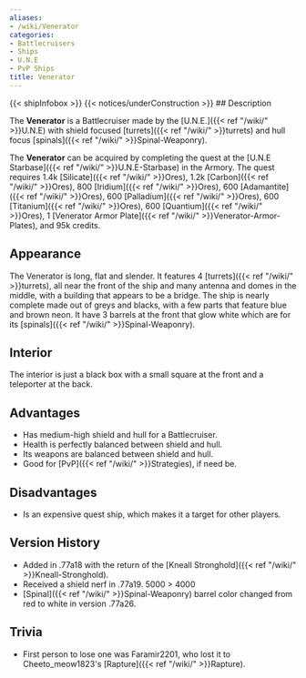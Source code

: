 ```yaml
---
aliases:
- /wiki/Venerator
categories:
- Battlecruisers
- Ships
- U.N.E
- PvP Ships
title: Venerator
---
```


{{< shipInfobox >}} {{< notices/underConstruction >}} ## Description

The **Venerator** is a Battlecruiser made by the [U.N.E.]({{< ref "/wiki/" >}}U.N.E) with shield focused [turrets]({{< ref "/wiki/" >}}turrets) and hull focus [spinals]({{< ref "/wiki/" >}}Spinal-Weaponry).

The **Venerator** can be acquired by completing the quest at the [U.N.E Starbase]({{< ref "/wiki/" >}}U.N.E-Starbase) in the Armory. The quest requires 1.4k [Silicate]({{< ref "/wiki/" >}}Ores), 1.2k [Carbon]({{< ref "/wiki/" >}}Ores), 800 [Iridium]({{< ref "/wiki/" >}}Ores), 600 [Adamantite]({{< ref "/wiki/" >}}Ores), 600 [Palladium]({{< ref "/wiki/" >}}Ores), 600 [Titanium]({{< ref "/wiki/" >}}Ores), 600 [Quantium]({{< ref "/wiki/" >}}Ores), 1 [Venerator Armor Plate]({{< ref "/wiki/" >}}Venerator-Armor-Plates), and 95k credits.

## Appearance

The Venerator is long, flat and slender. It features 4 [turrets]({{< ref "/wiki/" >}}turrets), all near the front of the ship and many antenna and domes in the middle, with a building that appears to be a bridge. The ship is nearly complete made out of greys and blacks, with a few parts that feature blue and brown neon. It have 3 barrels at the front that glow white which are for its [spinals]({{< ref "/wiki/" >}}Spinal-Weaponry).

## Interior

The interior is just a black box with a small square at the front and a teleporter at the back.

## Advantages

- Has medium-high shield and hull for a Battlecruiser.
- Health is perfectly balanced between shield and hull.
- Its weapons are balanced between shield and hull.
- Good for [PvP]({{< ref "/wiki/" >}}Strategies), if need be.

## Disadvantages

- Is an expensive quest ship, which makes it a target for other players.

## Version History 

- Added in .77a18 with the return of the [Kneall Stronghold]({{< ref "/wiki/" >}}Kneall-Stronghold).
- Received a shield nerf in .77a19. 5000 > 4000
- [Spinal]({{< ref "/wiki/" >}}Spinal-Weaponry) barrel color changed from red to white in version .77a26.

## Trivia

- First person to lose one was Faramir2201, who lost it to Cheeto_meow1823's [Rapture]({{< ref "/wiki/" >}}Rapture).